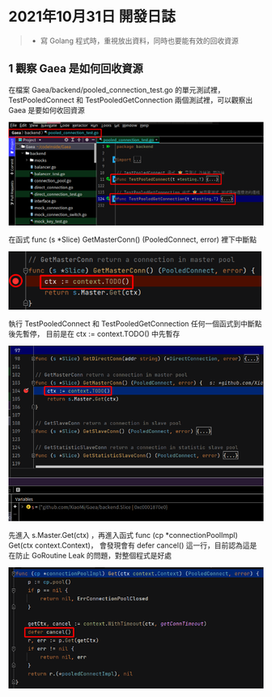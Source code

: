  # 2021年10月31日 開發日誌

> - 寫 Golang 程式時，重視放出資料，同時也要能有效的回收資源 

## 1  觀察 Gaea 是如何回收資源

在檔案 Gaea/backend/pooled_connection_test.go 的單元測試裡，TestPooledConnect 和 TestPooledGetConnection 兩個測試裡，可以觀察出 Gaea 是要如何收回資源

<img src="../assets/panhongrainbow/image-20211031224942326.png" alt="image-20211031224942326" style="zoom:80%;" /> 

在函式 func (s *Slice) GetMasterConn() (PooledConnect, error) 裡下中斷點

<img src="../assets/panhongrainbow/image-20211031231952270.png" alt="image-20211031231952270" style="zoom:80%;" /> 

執行 TestPooledConnect 和 TestPooledGetConnection 任何一個函式到中斷點後先暫停，
目前是在 ctx := context.TODO() 中先暫存

<img src="../assets/panhongrainbow/image-20211102131420535.png" alt="image-20211102131420535" style="zoom:80%;" /> 

先進入 s.Master.Get(ctx) ，再進入函式 func (cp *connectionPoolImpl) Get(ctx context.Context)，
會發現會有 defer cancel() 這一行，目前認為這是在防止 GoRoutine Leak 的問題，對整個程式是好處

<img src="../assets/panhongrainbow/image-20211102132857236.png" alt="image-20211102132857236" style="zoom:80%;" /> 

